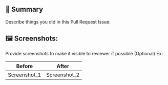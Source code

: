 ## :rocket: Summary
Describe things you did in this Pull Request
Issue:

## :framed_picture: Screenshots:
Provide screenshots to make it visible to reviewer if possible (Optional)
Ex:

| Before | After |
| :---: | :---: |
| Screenshot_1 | Screenshot_2 | 
